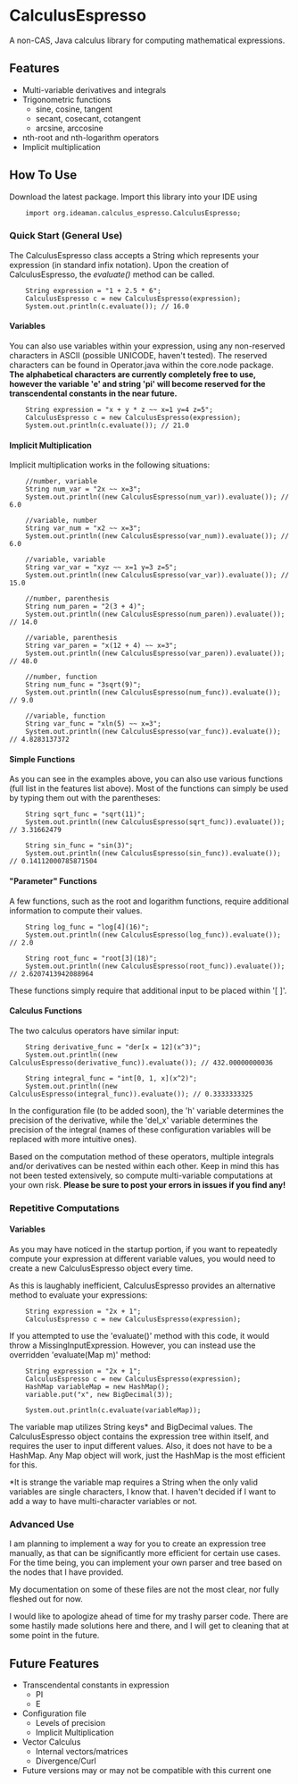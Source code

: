 # CalculusEspresso
A non-CAS, Java calculus library for computing mathematical expressions. 

## Features
- Multi-variable derivatives and integrals
- Trigonometric functions
    - sine, cosine, tangent
    - secant, cosecant, cotangent
    - arcsine, arccosine
- nth-root and nth-logarithm operators
- Implicit multiplication

## How To Use
Download the latest package.
Import this library into your IDE using
```dtd
    import org.ideaman.calculus_espresso.CalculusEspresso;
```

### Quick Start (General Use)
The CalculusEspresso class accepts a String which represents your expression (in
standard infix notation). Upon the creation of CalculusEspresso, the *evaluate()* 
method can be called.
```$xslt
    String expression = "1 + 2.5 * 6";
    CalculusEspresso c = new CalculusEspresso(expression);
    System.out.println(c.evaluate()); // 16.0
```
#### Variables
You can also use variables within your expression, using any non-reserved characters
in ASCII (possible UNICODE, haven't tested). The reserved characters can be found in
Operator.java within the core.node package. **The alphabetical characters are currently
completely free to use, however the variable 'e' and string 'pi' will become reserved
for the transcendental constants in the near future.**
```$xslt
    String expression = "x + y * z ~~ x=1 y=4 z=5";
    CalculusEspresso c = new CalculusEspresso(expression);
    System.out.println(c.evaluate()); // 21.0
```
#### Implicit Multiplication
Implicit multiplication works in the following situations:
```$xslt
    //number, variable
    String num_var = "2x ~~ x=3";
    System.out.println((new CalculusEspresso(num_var)).evaluate()); // 6.0
    
    //variable, number
    String var_num = "x2 ~~ x=3";
    System.out.println((new CalculusEspresso(var_num)).evaluate()); // 6.0
    
    //variable, variable
    String var_var = "xyz ~~ x=1 y=3 z=5";
    System.out.println((new CalculusEspresso(var_var)).evaluate()); // 15.0

    //number, parenthesis
    String num_paren = "2(3 + 4)";
    System.out.println((new CalculusEspresso(num_paren)).evaluate()); // 14.0
    
    //variable, parenthesis
    String var_paren = "x(12 + 4) ~~ x=3";
    System.out.println((new CalculusEspresso(var_paren)).evaluate()); // 48.0

    //number, function
    String num_func = "3sqrt(9)";
    System.out.println((new CalculusEspresso(num_func)).evaluate()); // 9.0

    //variable, function
    String var_func = "xln(5) ~~ x=3";
    System.out.println((new CalculusEspresso(var_func)).evaluate()); // 4.8283137372
```
#### Simple Functions
As you can see in the examples above, you can also use various functions (full list in the
features list above).
Most of the functions can simply be used by typing them out with the parentheses:
```$xslt
    String sqrt_func = "sqrt(11)";
    System.out.println((new CalculusEspresso(sqrt_func)).evaluate()); // 3.31662479

    String sin_func = "sin(3)";
    System.out.println((new CalculusEspresso(sin_func)).evaluate()); // 0.14112000785871504
```
#### "Parameter" Functions
A few functions, such as the root and logarithm functions, require additional information
to compute their values.
```$xslt
    String log_func = "log[4](16)";
    System.out.println((new CalculusEspresso(log_func)).evaluate()); // 2.0

    String root_func = "root[3](18)";
    System.out.println((new CalculusEspresso(root_func)).evaluate()); // 2.6207413942088964
```
These functions simply require that additional input to be placed within '[ ]'.

#### Calculus Functions
The two calculus operators have similar input:
```$xslt
    String derivative_func = "der[x = 12](x^3)";
    System.out.println((new CalculusEspresso(derivative_func)).evaluate()); // 432.00000000036

    String integral_func = "int[0, 1, x](x^2)";
    System.out.println((new CalculusEspresso(integral_func)).evaluate()); // 0.3333333325
```
In the configuration file (to be added soon), the 'h' variable determines the precision of
the derivative, while the 'del_x' variable determines the precision of the integral (names
of these configuration variables will be replaced with more intuitive ones).

Based on the computation method of these operators, multiple integrals and/or derivatives
can be nested within each other. Keep in mind this has not been tested extensively, so
compute multi-variable computations at your own risk. **Please be sure to post your errors in
issues if you find any!**

### Repetitive Computations
#### Variables
As you may have noticed in the startup portion, if you want to repeatedly compute your 
expression at different variable values, you would need to create a new CalculusEspresso 
object every time.

As this is laughably inefficient, CalculusEspresso provides an alternative method to evaluate
your expressions:
```$xslt
    String expression = "2x + 1";
    CalculusEspresso c = new CalculusEspresso(expression);
```
If you attempted to use the 'evaluate()' method with this code, it would throw a
MissingInputExpression. However, you can instead use the overridden 'evaluate(Map m)' method:
```$xslt
    String expression = "2x + 1";
    CalculusEspresso c = new CalculusEspresso(expression);
    HashMap variableMap = new HashMap();
    variable.put("x", new BigDecimal(3));

    System.out.println(c.evaluate(variableMap)); 
```
The variable map utilizes String keys* and BigDecimal values. The CalculusEspresso object
contains the expression tree within itself, and requires the user to input different values.
Also, it does not have to be a HashMap. Any Map object will work, just the HashMap is the most
efficient for this.

*It is strange the variable map requires a String when the only valid variables are
single characters, I know that. I haven't decided if I want to add a way to have multi-character
variables or not.

### Advanced Use
I am planning to implement a way for you to create an expression tree manually, as that can
be significantly more efficient for certain use cases. For the time being, you can implement
your own parser and tree based on the nodes that I have provided.

My documentation on some of these files are not the most clear, nor fully fleshed out for now.

I would like to apologize ahead of time for my trashy parser code. There are some hastily made
solutions here and there, and I will get to cleaning that at  some point in the future.

## Future Features
- Transcendental constants in expression
    - PI
    - E
- Configuration file
    - Levels of precision
    - Implicit Multiplication
- Vector Calculus
    - Internal vectors/matrices
    - Divergence/Curl
- Future versions may or may not be compatible with this current one